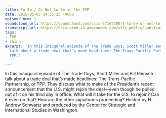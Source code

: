 ```yaml
---
title: To Be / Or Not to Be in the TPP
date: 2018-05-03 14:35:25 +0000
episode_num: 1
soundcloud_url: https://soundcloud.com/csis-57169780/1-to-be-or-not-to-be-in-the?in=csis-57169780/sets/the-trade-guys
transcript_url: https://csis-prod.s3.amazonaws.com/s3fs-public/publication/180727_To_Be%20_Or_Not_to_Be.pdf?Taw.jSLvJfCGUJzuJDBtOWw6T2tsryzC
tags:
- TPP
- China
excerpt: 'In this inaugural episode of The Trade Guys, Scott Miller and Bill Reinsch
  talk about a trade deal that’s made headlines: The Trans-Pacific Partnership, or
  TPP.'

---
```

In this inaugural episode of The Trade Guys, Scott Miller and Bill Reinsch talk about a trade deal that’s made headlines: The Trans-Pacific Partnership, or TPP. They discuss what to make of the President’s recent announcement that the U.S. might rejoin the deal—even though he pulled out of it on his third day in office. What will it take for the U.S. to rejoin? Can it even do that? How are the other signatories proceeding? Hosted by H. Andrew Schwartz and produced by the Center for Strategic and International Studies in Washington.